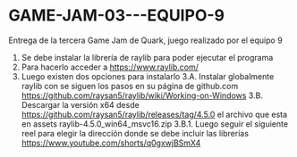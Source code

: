 # GAME-JAM-03---EQUIPO-9
Entrega de la tercera Game Jam de Quark, juego realizado por el equipo 9

1. Se debe instalar la librería de raylib para poder ejecutar el programa
2. Para hacerlo acceder a https://www.raylib.com/
3. Luego existen dos opciones para instalarlo
3.A. Instalar globalmente raylib con se siguen los pasos en su página de github.com 
https://github.com/raysan5/raylib/wiki/Working-on-Windows
3.B. Descargar la versión x64 desde https://github.com/raysan5/raylib/releases/tag/4.5.0
el archivo que esta en assets 
raylib-4.5.0_win64_msvc16.zip 
3.B.1. Luego seguir el siguiente reel para elegir la dirección donde se debe incluir las librerías
https://www.youtube.com/shorts/q0gxwjBSmX4
